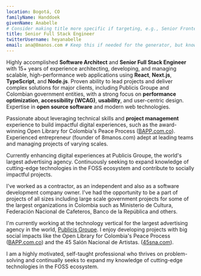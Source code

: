 ```yaml
---
location: Bogotá, CO
familyName: Handdoek
givenName: Anabelle
# Consider making title more specific if targeting, e.g., Senior Frontend Engineer (React/Next.js)
title: Senior Full Stack Engineer
twitterUsername: heyanabelle
email: ana@8manos.com # Keep this if needed for the generator, but know it might be parsed by ATS
---
```


Highly accomplished **Software Architect** and **Senior Full Stack Engineer** with 15+ years of experience architecting, developing, and managing scalable, high-performance web applications using **React**, **Next.js**, **TypeScript**, and **Node.js**. Proven ability to lead projects and deliver complex solutions for major clients, including Publicis Groupe and Colombian government entities, with a strong focus on **performance optimization**, **accessibility (WCAG)**, **usability**, and user-centric design. Expertise in **open source software** and modern web technologies.

Passionate about leveraging technical skills and **project management** experience to build impactful digital experiences, such as the award-winning Open Library for Colombia's Peace Process ([BAPP.com.co](https://bapp.com.co)). Experienced entrepreneur (founder of 8manos.com) adept at leading teams and managing projects of varying scales.

Currently enhancing digital experiences at Publicis Groupe, the world's largest advertising agency. Continuously seeking to expand knowledge of cutting-edge technologies in the FOSS ecosystem and contribute to socially impactful projects.

I've worked as a contractor, as an independent and also as a software development company owner. I've had the opportunity to be a part of projects of all sizes including large scale government projects for some of the largest organizations in Colombia such as Ministerio de Cultura, Federación Nacional de Cafeteros, Banco de la República and others.

I'm currently working at the technology vertical for the largest advertising agency in the world, [Publicis Groupe](https://www.publicisgroupe.com/). I enjoy developing projects with big social impacts like the Open Library for Colombia's Peace Process ([BAPP.com.co](https://bapp.com.co)) and the 45 Salón Nacional de Artistas. ([45sna.com](https://45sna.com)).

I am a highly motivated, self-taught professional who thrives on problem-solving and continually seeks to expand my knowledge of cutting-edge technologies in the FOSS ecosystem.
